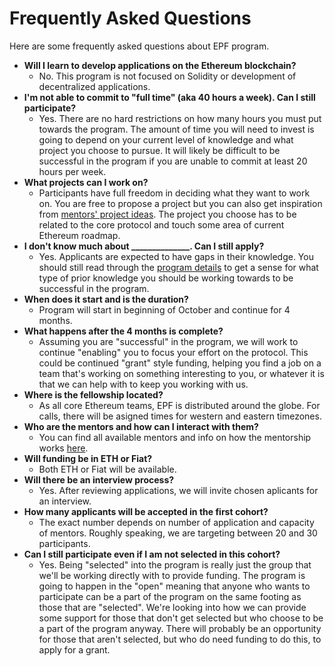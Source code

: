 # Frequently Asked Questions

Here are some frequently asked questions about EPF program.

- **Will I learn to develop applications on the Ethereum blockchain?**
    - No. This program is not focused on Solidity or development of decentralized applications. 
- **I'm not able to commit to "full time" (aka 40 hours a week).  Can I still participate?**
    - Yes. There are no hard restrictions on how many hours you must put towards the program. The amount of time you will need to invest is going to depend on your current level of knowledge and what project you choose to pursue.  It will likely be difficult to be successful in the program if you are unable to commit at least 20 hours per week.
- **What projects can I work on?**
    - Participants have full freedom in deciding what they want to work on. You are free to propose a project but you can also get inspiration from [mentors' project ideas](/projects/project-ideas.md). The project you choose has to be related to the core protocol and touch some area of current Ethereum roadmap. 
- **I don't know much about ______________.  Can I still apply?**
    - Yes. Applicants are expected to have gaps in their knowledge.  You should still read through the [program details](./program-details.md) to get a sense for what type of prior knowledge you should be working towards to be successful in the program.
- **When does it start and is the duration?**
    - Program will start in beginning of October and continue for 4 months. 
- **What happens after the 4 months is complete?**
    - Assuming you are "successful" in the program, we will work to continue "enabling" you to focus your effort on the protocol.  This could be continued "grant" style funding, helping you find a job on a team that's working on something interesting to you, or whatever it is that we can help with to keep you working with us.
- **Where is the fellowship located?**
    - As all core Ethereum teams, EPF is distributed around the globe. For calls, there will be asigned times for western and eastern timezones. 
- **Who are the mentors and how can I interact with them?**
    - You can find all available mentors and info on how the mentorship works [here](./mentors.md).
- **Will funding be in ETH or Fiat?**
    - Both ETH or Fiat will be available.
- **Will there be an interview process?**
    - Yes. After reviewing applications, we will invite chosen aplicants for an interview. 
- **How many applicants will be accepted in the first cohort?**
    - The exact number depends on number of application and capacity of mentors. Roughly speaking, we are targeting between 20 and 30 participants.
- **Can I still participate even if I am not selected in this cohort?**
    - Yes. Being "selected" into the program is really just the group that we'll be working directly with to provide funding. The program is going to happen in the "open" meaning that anyone who wants to participate can be a part of the program on the same footing as those that are "selected". We're looking into how we can provide some support for those that don't get selected but who choose to be a part of the program anyway.  There will probably be an opportunity for those that aren't selected, but who do need funding to do this, to apply for a grant.


